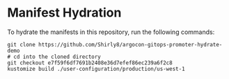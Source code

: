 # Manifest Hydration

To hydrate the manifests in this repository, run the following commands:

```shell
git clone https://github.com/Shirly8/argocon-gitops-promoter-hydrate-demo
# cd into the cloned directory
git checkout e7f59f6df7691b2408e36d7efef86ec239a6f2c8
kustomize build ./user-configuration/production/us-west-1
```
